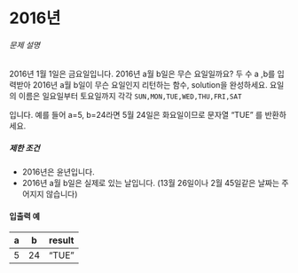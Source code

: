 # 2016년

<h6>문제 설명</h6>
<p>
2016년 1월 1일은 금요일입니다. 2016년 a월 b일은 무슨 요일일까요? 두 수 a ,b를 입력받아 2016년 a월 b일이 무슨 요일인지 리턴하는 함수, solution을 완성하세요. 요일의 이름은 일요일부터  토요일까지 각각
<code>SUN,MON,TUE,WED,THU,FRI,SAT</code>
</p>

<p>
    입니다. 예를 들어 a=5, b=24라면 5월 24일은 화요일이므로 문자열 
    <q>TUE</q>
    를 반환하세요.
</p>

<h5>제한 조건</h5>

<ul>
    <li>2016년은 윤년입니다.</li>
    <li>2016년 a월 b일은 실제로 있는 날입니다. (13월 26일이나 2월 45일같은 날짜는 주어지지 않습니다)</li>
</ul>

<h4>입출력 예</h4>
<table>
    <thead>
        <tr>
            <th>a</th>
            <th>b</th>
            <th>result</th>
        </tr>
    </thead>
    <tbody>
        <tr>
            <td>5</td>
            <td>24</td>
            <td>
                <q>TUE</q>
            </td>
        </tr>
    </tbody>
</table>